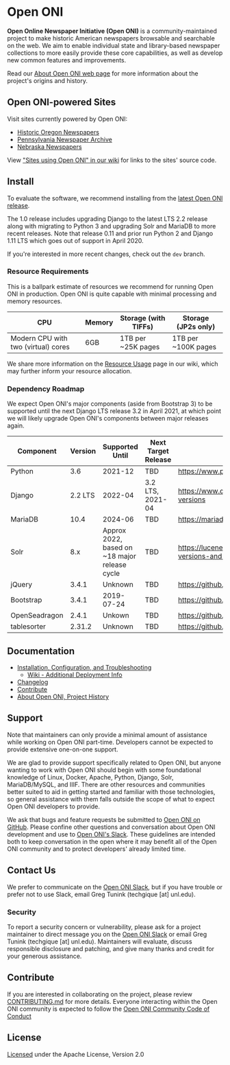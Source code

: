 # Open ONI
**Open Online Newspaper Initiative (Open ONI)** is a community-maintained
project to make historic American newspapers browsable and searchable on the
web. We aim to enable individual state and library-based newspaper collections
to more easily provide these core capabilities, as well as develop new common
features and improvements.

Read our [About Open ONI web page](https://open-oni.github.io/about/) for more
information about the project's origins and history.

## Open ONI-powered Sites
Visit sites currently powered by Open ONI:

- [Historic Oregon Newspapers](https://oregonnews.uoregon.edu/)
- [Pennsylvania Newspaper Archive](http://panewsarchive.psu.edu/)
- [Nebraska Newspapers](https://nebnewspapers.unl.edu/)

View ["Sites using Open ONI" in our
wiki](https://github.com/open-oni/open-oni/wiki/Sites-Using-Open-ONI) for links
to the sites' source code.

## Install
To evaluate the software, we recommend installing from the [latest Open ONI
release](https://github.com/open-oni/open-oni/releases).

The 1.0 release includes upgrading Django to the latest LTS 2.2 release along
with migrating to Python 3 and upgrading Solr and MariaDB to more recent
releases. Note that release 0.11 and prior run Python 2 and Django 1.11 LTS
which goes out of support in April 2020.

If you're interested in more recent changes, check out the `dev` branch.

### Resource Requirements

This is a ballpark estimate of resources we recommend for running Open ONI in
production. Open ONI is quite capable with minimal processing and memory
resources.

CPU | Memory | Storage (with TIFFs) | Storage (JP2s only)
----|--------|----------------------|--------------------
Modern CPU with two (virtual) cores | 6GB | 1TB per ~25K pages| 1TB per ~100K pages

We share more information on the [Resource
Usage](https://github.com/open-oni/open-oni/wiki/Resource-Usage) page in our
wiki, which may further inform your resource allocation.

### Dependency Roadmap

We expect Open ONI's major components (aside from Bootstrap 3) to be supported
until the next Django LTS release 3.2 in April 2021, at which point we will
likely upgrade Open ONI's components between major releases again.

Component | Version | Supported Until | Next Target Release | Documentation
----------|---------|-----------------|---------------------|--------------
Python | 3.6 | 2021-12 | TBD | https://www.python.org/dev/peps/pep-0494/#lifespan
Django | 2.2 LTS | 2022-04 | 3.2 LTS, 2021-04 | https://www.djangoproject.com/download/#supported-versions
MariaDB | 10.4 | 2024-06 | TBD | https://mariadb.com/kb/en/mariadb-server/
Solr | 8.x | Approx 2022, based on ~18 major release cycle | TBD | https://lucene.apache.org/solr/downloads.html#about-versions-and-support
jQuery | 3.4.1 | Unknown | TBD | https://github.com/jquery/jquery/wiki/Roadmap
Bootstrap | 3.4.1 | 2019-07-24 | TBD | https://github.com/twbs/release
OpenSeadragon | 2.4.1 | Unkown | TBD | https://github.com/openseadragon/openseadragon
tablesorter | 2.31.2 | Unknown | TBD | https://github.com/mottie/tablesorter/

## Documentation
- [Installation, Configuration, and
  Troubleshooting](https://github.com/open-oni/open-oni/tree/dev/docs)
  - [Wiki - Additional Deployment Info](https://github.com/open-oni/open-oni/wiki)
- [Changelog](https://github.com/open-oni/open-oni/tree/dev/CHANGELOG.md)
- [Contribute](https://github.com/open-oni/open-oni/tree/dev/CONTRIBUTING.md)
- [About Open ONI, Project History](https://open-oni.github.io/)

## Support
Note that maintainers can only provide a minimal amount of assistance while
working on Open ONI part-time. Developers cannot be expected to provide
extensive one-on-one support.

We are glad to provide support specifically related to Open ONI, but anyone
wanting to work with Open ONI should begin with some foundational knowledge of
Linux, Docker, Apache, Python, Django, Solr, MariaDB/MySQL, and IIIF. There are
other resources and communities better suited to aid in getting started and
familiar with those technologies, so general assistance with them falls outside
the scope of what to expect Open ONI developers to provide.

We ask that bugs and feature requests be submitted to [Open ONI on
GitHub](https://github.com/open-oni/open-oni/issues). Please confine other
questions and conversation about Open ONI development and use to [Open ONI's
Slack](https://join.slack.com/t/open-oni/shared_invite/enQtMzg5MDg5NjU5MDU2LTA4MmViOTkxZDliZWZmM2FlMGU5ODZjNDU0OWQxYzIzMTY1YmFlMWEzZDFkNDNjZmYxYzUyMmMwZjlkMjU1MGE).
These guidelines are intended both to keep conversation in the open where it may
benefit all of the Open ONI community and to protect developers' already limited
time.

## Contact Us
We prefer to communicate on the [Open ONI
Slack](https://join.slack.com/t/open-oni/shared_invite/enQtMzg5MDg5NjU5MDU2LTA4MmViOTkxZDliZWZmM2FlMGU5ODZjNDU0OWQxYzIzMTY1YmFlMWEzZDFkNDNjZmYxYzUyMmMwZjlkMjU1MGE),
but if you have trouble or prefer not to use Slack, email Greg Tunink (techgique
[at] unl.edu).

### Security
To report a security concern or vulnerability, please ask for a project
maintainer to direct message you on the [Open ONI
Slack](https://join.slack.com/t/open-oni/shared_invite/enQtMzg5MDg5NjU5MDU2LTA4MmViOTkxZDliZWZmM2FlMGU5ODZjNDU0OWQxYzIzMTY1YmFlMWEzZDFkNDNjZmYxYzUyMmMwZjlkMjU1MGE)
or email Greg Tunink (techgique [at] unl.edu). Maintainers will evaluate,
discuss responsible disclosure and patching, and give many thanks and credit for
your generous assistance.

## Contribute
If you are interested in collaborating on the project, please review
[CONTRIBUTING.md](https://github.com/open-oni/open-oni/tree/dev/CONTRIBUTING.md)
for more details. Everyone interacting within the Open ONI community is expected
to follow the [Open ONI Community Code of
Conduct](https://github.com/open-oni/open-oni/tree/dev/CODE_OF_CONDUCT.md)

## License
[Licensed](https://github.com/open-oni/open-oni/blob/main/LICENSE) under the
Apache License, Version 2.0
